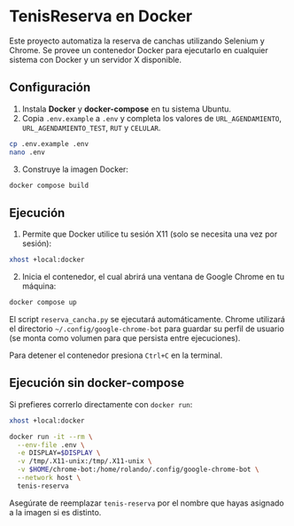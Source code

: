 # TenisReserva en Docker

Este proyecto automatiza la reserva de canchas utilizando Selenium y Chrome. Se provee un contenedor Docker para ejecutarlo en cualquier sistema con Docker y un servidor X disponible.

## Configuración

1. Instala **Docker** y **docker-compose** en tu sistema Ubuntu.
2. Copia `.env.example` a `.env` y completa los valores de `URL_AGENDAMIENTO`, `URL_AGENDAMIENTO_TEST`, `RUT` y `CELULAR`.

```bash
cp .env.example .env
nano .env
```

3. Construye la imagen Docker:

```bash
docker compose build
```

## Ejecución

1. Permite que Docker utilice tu sesión X11 (solo se necesita una vez por sesión):

```bash
xhost +local:docker
```

2. Inicia el contenedor, el cual abrirá una ventana de Google Chrome en tu máquina:

```bash
docker compose up
```

El script `reserva_cancha.py` se ejecutará automáticamente. Chrome utilizará el directorio `~/.config/google-chrome-bot` para guardar su perfil de usuario (se monta como volumen para que persista entre ejecuciones).

Para detener el contenedor presiona `Ctrl+C` en la terminal.

## Ejecución sin docker-compose

Si prefieres correrlo directamente con `docker run`:

```bash
xhost +local:docker

docker run -it --rm \
  --env-file .env \
  -e DISPLAY=$DISPLAY \
  -v /tmp/.X11-unix:/tmp/.X11-unix \
  -v $HOME/chrome-bot:/home/rolando/.config/google-chrome-bot \
  --network host \
  tenis-reserva
```

Asegúrate de reemplazar `tenis-reserva` por el nombre que hayas asignado a la imagen si es distinto.
